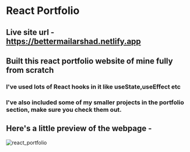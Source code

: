 # React Portfolio
## Live site url - https://bettermailarshad.netlify.app
## Built this react portfolio website of mine fully from scratch
### I've used lots of React hooks in it like useState,useEffect etc
### I've also included some of my smaller projects in the portfolio section, make sure you check them out.
## Here's a little preview of the webpage -

![react_portfolio](https://user-images.githubusercontent.com/86738490/154106404-ec842a28-4a96-4df1-a296-7d79f8126159.png)
